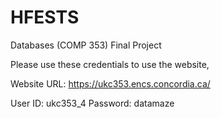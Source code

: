 # HFESTS
Databases (COMP 353) Final Project

Please use these credentials to use the website,

Website URL: https://ukc353.encs.concordia.ca/ 
  
User ID: ukc353_4
Password: datamaze
